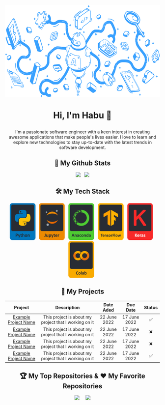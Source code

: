 <div align=center><img src="https://github.com/habuhenka/habuhenka/blob/main/Banner.svg" height=300/></div>

# <p align=center>Hi, I'm Habu 👋</p>
<p align=center>I'm a passionate software engineer with a keen interest in creating awesome applications that make people's lives easier. I love to learn and explore new technologies to stay up-to-date with the latest trends in software development.</p>

## <div align=center>🎯 My Github Stats</div>
<div align=center>
  <picture>
    <source media="(prefers-color-scheme: dark)" srcset="https://github-readme-streak-stats.herokuapp.com?user=habuhenka&theme=onedark&hide_border=true" />
    <img src="https://github-readme-streak-stats.herokuapp.com?user=habuhenka&theme=solarized_light&hide_border=true" height=180/>
  </picture> &nbsp
  <picture>
    <source media="(prefers-color-scheme: dark)" srcset="https://github-readme-stats.vercel.app/api/top-langs/?username=agunghabu&layout=compact&hide_border=true&theme=onedark&count_private=true" />
    <img src="https://github-readme-stats.vercel.app/api/top-langs/?username=agunghabu&layout=compact&hide_border=true&theme=solarized-light&count_private=true" height=180/>
  </picture>
</div>

## <div align=center>🛠️ My Tech Stack</div>
<p align="center">
  <a href=https://www.python.org><img src="https://github.com/habuhenka/habuhenka/blob/main/Python.svg" alt="Python" height=120/></a> &nbsp
  <a href=https://jupyter.org><img src="https://github.com/habuhenka/habuhenka/blob/main/Jupyter.svg" alt="Jupyter Notebook" height=120/></a> &nbsp
  <a href=https://www.anaconda.com><img src="https://github.com/habuhenka/habuhenka/blob/main/Anaconda.svg" alt="Anaconda" height=120/></a> &nbsp
  <a href=https://www.tensorflow.org><img src="https://github.com/habuhenka/habuhenka/blob/main/TensorFlow.svg" alt="TensorFlow" height=120/></a> &nbsp
  <a href=https://keras.io><img src="https://github.com/habuhenka/habuhenka/blob/main/Keras.svg" alt="Keras" height=120/></a> &nbsp
  <a href=https://colab.research.google.com><img src="https://github.com/habuhenka/habuhenka/blob/main/Colab.svg" alt="Google Colab" height=120/></a> &nbsp
</p>

## <div align=center>🚀 My Projects</div>
<table align=center>
    <thead>
        <tr>
            <th>Project</th>
            <th>Description</th>
            <th>Date Aded</th>
            <th>Due Date</th>
            <th>Status</th>
        </tr>
    </thead>
    <tbody>
        <tr>
            <td align="center"><a href=https://github.com/habuhenka/Project-1>Example Project Name</a></td>
            <td align="center">This project is about my project that I working on it</td>
            <td align="center">22 June 2022</td>
            <td align="center">17 June 2022</td>
            <td align="center">✅</td>
        </tr>
        <tr>
            <td align="center"><a href=https://github.com/habuhenka/Project-1>Example Project Name</a></td>
            <td align="center">This project is about my project that I working on it</td>
            <td align="center">22 June 2022</td>
            <td align="center">17 June 2022</td>
            <td align="center">❌</td>
        </tr>
        <tr>
            <td align="center"><a href=https://github.com/habuhenka/Project-1>Example Project Name</a></td>
            <td align="center">This project is about my project that I working on it</td>
            <td align="center">22 June 2022</td>
            <td align="center">17 June 2022</td>
            <td align="center">❌</td>
        </tr>
        <tr>
            <td align="center"><a href=https://github.com/habuhenka/Project-1>Example Project Name</a></td>
            <td align="center">This project is about my project that I working on it</td>
            <td align="center">22 June 2022</td>
            <td align="center">17 June 2022</td>
            <td align="center">✅</td>
        </tr>
    </tbody>
</table>

## <div align=center>🏆 My Top Repositories & ❤️ My Favorite Repositories</div>
<div align=center>
  <picture>
    <source media="(prefers-color-scheme: dark)" srcset="https://github-readme-stats.vercel.app/api/pin/?username=habuhenka&repo=habuhenka&theme=onedark&border_color=282c34" height=150 />
    <img src="https://github-readme-stats.vercel.app/api/pin/?username=habuhenka&repo=habuhenka&theme=solarized-light&border_color=282c34" height=150/>
  </picture> &nbsp &nbsp
  <picture>
   <source media="(prefers-color-scheme: dark)" srcset="https://github-readme-stats.vercel.app/api/pin/?username=habuhenka&repo=tech_stack&border_color=282c34&theme=onedark" height=150 />
   <img src="https://github-readme-stats.vercel.app/api/pin/?username=habuhenka&repo=tech_stack&border_color=282c34&theme=solarized-light" height=150/>
  </picture>
</div>
